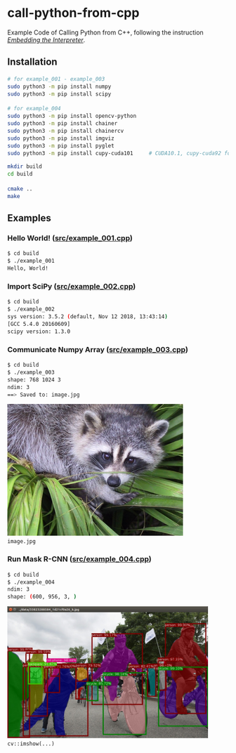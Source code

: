 # call-python-from-cpp

Example Code of Calling Python from C++,
following the instruction
<a href="https://pybind11.readthedocs.io/en/stable/advanced/embedding.html"><i>Embedding the Interpreter</i></a>.

## Installation

```bash
# for example_001 - example_003
sudo python3 -m pip install numpy
sudo python3 -m pip install scipy

# for example_004
sudo python3 -m pip install opencv-python
sudo python3 -m pip install chainer
sudo python3 -m pip install chainercv
sudo python3 -m pip install imgviz
sudo python3 -m pip install pyglet
sudo python3 -m pip install cupy-cuda101     # CUDA10.1, cupy-cuda92 for 9.2
```

```bash
mkdir build
cd build

cmake ..
make
```


## Examples

### Hello World! ([src/example_001.cpp](src/example_001.cpp))

```bash
$ cd build
$ ./example_001
Hello, World!
```

### Import SciPy ([src/example_002.cpp](src/example_002.cpp))

```bash
$ cd build
$ ./example_002
sys version: 3.5.2 (default, Nov 12 2018, 13:43:14) 
[GCC 5.4.0 20160609]
scipy version: 1.3.0
```

### Communicate Numpy Array ([src/example_003.cpp](src/example_003.cpp))

```bash
$ cd build
$ ./example_003
shape: 768 1024 3
ndim: 3
==> Saved to: image.jpg
```

<img src=".readme/example_003.jpg" height="300px"><br/>`image.jpg`

### Run Mask R-CNN ([src/example_004.cpp](src/example_004.cpp))

```bash
$ cd build
$ ./example_004
ndim: 3
shape: (600, 956, 3, )
```

<img src=".readme/example_004.jpg" height="300px"><br/>`cv::imshow(...)`
